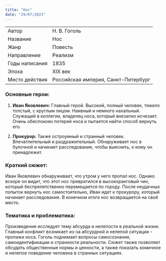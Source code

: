 ```yaml
---
title: "Нос"
date: "29/07/2023"
---
```


|                |                                     |
| -------------- | ----------------------------------- |
| Автор          | Н. В. Гоголь                        |
| Название       | Нос                                 |
| Жанр           | Повесть                             |
| Направление    | Реализм                             |
| Годы написания | 1835                                |
| Эпоха          | XIX век                             |
| Место действия | Российская империя, Санкт-Петербург |

### Основные герои:

1. **Иван Яковлевич:** Главный герой. Высокий, полный человек, тяжело толстый, с круглым лицом. Наивный и немного нахальный. Служащий в коллегии, владелец носа, который внезапно исчезает. Очень обеспокоен потерей носа и пытается найти способ вернуть его.

2. **Прокурор:** Также остроумный и странный человек. Впечатлительный и раздражительный. Обнаруживает нос в булочной и начинает расследование, чтобы выяснить, к кому он принадлежит.

### Краткий сюжет:

Иван Яковлевич обнаруживает, что утром у него пропал нос. Однако вскоре он видит, что этот нос превратился в высокоранговый чин, который беспрепятственно перемещается по городу. После неудачных попыток вернуть нос самостоятельно, Иван идет к прокурору, который начинает расследование. В конечном итоге нос возвращается на своё место.

### Тематика и проблематика:

Произведение исследует тему абсурда и нелепости в реальной жизни. Главный конфликт возникает из-за абсурдной и нелепой ситуации - пропажи носа. Гоголь поднимает вопросы самосознания, самоидентификации и странности реальности. Сюжет также позволяет обсудить общественные нормы и ценности, а также показать комичное и нелепое поведение человека в странных ситуациях.
